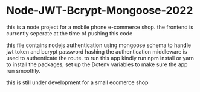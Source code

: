 # Node-JWT-Bcrypt-Mongoose-2022
this is a node project for a mobile phone e-commerce shop. the frontend is currently seperate at the time of pushing this code

this file contains nodejs authentication using mongoose schema to handle jwt token and bcrypt password hashing
the authentication middleware is used to authenticate the route. 
to run this app kindly run npm install or yarn to install the packages, set up the Dotenv variables to make sure the app run smoothly. 



this is still under development for a small ecomerce shop
